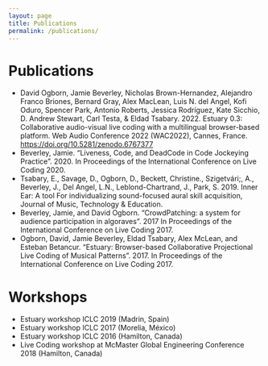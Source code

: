 ```yaml
---
layout: page
title: Publications
permalink: /publications/
---
```


# Publications

- David Ogborn, Jamie Beverley, Nicholas Brown-Hernandez, Alejandro Franco Briones, Bernard Gray, Alex MacLean, Luis N. del Angel, Kofi Oduro, Spencer Park, Antonio Roberts, Jessica Rodríguez, Kate Sicchio, D. Andrew Stewart, Carl Testa, & Eldad Tsabary. 2022. Estuary 0.3: Collaborative audio-visual live coding with a multilingual browser-based platform. Web Audio Conference 2022 (WAC2022), Cannes, France. https://doi.org/10.5281/zenodo.6767377
- Beverley, Jamie. “Liveness, Code, and DeadCode in Code Jockeying Practice”. 2020. In Proceedings of the International Conference on Live Coding 2020.
- Tsabary, E., Savage, D., Ogborn, D., Beckett, Christine., Szigetvári;, A., Beverley, J., Del Angel, L.N.,  Leblond-Chartrand, J., Park, S. 2019. Inner Ear: A tool For individualizing sound-focused aural skill acquisition, Journal of Music, Technology & Education.
- Beverley, Jamie, and David Ogborn. “CrowdPatching: a system for audience participation in algoraves”. 2017 In Proceedings of the International Conference on Live Coding 2017. 
- Ogborn, David, Jamie Beverley, Eldad Tsabary, Alex McLean, and Esteban Betancur. “Estuary: Browser-based Collaborative Projectional Live Coding of Musical Patterns”. 2017. In Proceedings of the International Conference on Live Coding 2017.

# Workshops
- Estuary workshop ICLC 2019 (Madrin, Spain)
- Estuary workshop ICLC 2017 (Morelia, México)
- Estuary workshop ICLC 2016 (Hamilton, Canada)
- Live Coding workshop at McMaster Global Engineering Conference 2018 (Hamilton, Canada)
